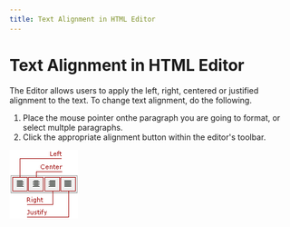 ```yaml
---
title: Text Alignment in HTML Editor
---
```

# Text Alignment in HTML Editor
The Editor allows users to apply the left, right, centered or justified alignment to the text. To change text alignment, do the following.
1. Place the mouse pointer onthe paragraph you are going to format, or select multple paragraphs.
2. Click the appropriate alignment button within the editor's toolbar.

![ASPxHtmlEditor-Buttons-Align](../../../images/img7431.png)